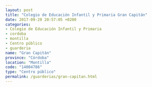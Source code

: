 ```yaml
---
layout: post
title: "Colegio de Educación Infantil y Primaria Gran Capitán"
date: 2017-09-20 20:57:05 +0200
categories:
- Colegio de Educación Infantil y Primaria
- cordoba
- montilla
- Centro público
- guarderia
name: "Gran Capitán"
province: "Córdoba"
location: "Montilla"
code: "14004786"
type: "Centro público"
permalink: /guarderias/gran-capitan.html
---
```

